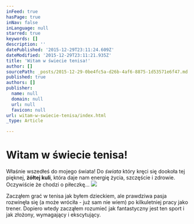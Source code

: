```yaml
---
inFeed: true
hasPage: true
inNav: false
inLanguage: null
starred: true
keywords: []
description: ''
datePublished: '2015-12-29T23:11:24.609Z'
dateModified: '2015-12-29T23:11:21.935Z'
title: 'Witam w świecie tenisa!'
author: []
sourcePath: _posts/2015-12-29-0be4fc5a-d26b-4af6-8875-1d53571e6f47.md
published: true
authors: []
publisher:
  name: null
  domain: null
  url: null
  favicon: null
url: witam-w-swiecie-tenisa/index.html
_type: Article

---
```

# **Witam w świecie tenisa!**

Właśnie wszedłeś do mojego świata! Do _świata_ który kręci się dookoła tej pięknej, **żółtej kuli**, która daje nam energię życia, szczęście i zdrowie. Oczywiście że chodzi o piłeczkę...
![](https://s3-us-west-2.amazonaws.com/the-grid-img/p/867a4f3733b2efeb5825c9fbc0f426a25abf8d3c.png)

Zacząłem grać w tenisa jak byłem dzieckiem, ale prawdziwa pasja rozwinęła się (a może wróciła - już sam nie wiem) po kilkuletniej pracy jako trener. Dopiero wtedy zacząłem rozumieć jak fantastyczny jest ten sport i jak złożony, wymagający i ekscytujący.